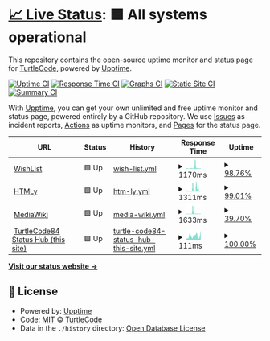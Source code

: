 # [📈 Live Status](https://turtlecode84.github.io/status): <!--live status--> **🟩 All systems operational**

This repository contains the open-source uptime monitor and status page for [TurtleCode](https://turtlecode84.github.io/status), powered by [Upptime](https://github.com/upptime/upptime).

[![Uptime CI](https://github.com/turtlecode84/status/workflows/Uptime%20CI/badge.svg)](https://github.com/turtlecode84/status/actions?query=workflow%3A%22Uptime+CI%22)
[![Response Time CI](https://github.com/turtlecode84/status/workflows/Response%20Time%20CI/badge.svg)](https://github.com/turtlecode84/status/actions?query=workflow%3A%22Response+Time+CI%22)
[![Graphs CI](https://github.com/turtlecode84/status/workflows/Graphs%20CI/badge.svg)](https://github.com/turtlecode84/status/actions?query=workflow%3A%22Graphs+CI%22)
[![Static Site CI](https://github.com/turtlecode84/status/workflows/Static%20Site%20CI/badge.svg)](https://github.com/turtlecode84/status/actions?query=workflow%3A%22Static+Site+CI%22)
[![Summary CI](https://github.com/turtlecode84/status/workflows/Summary%20CI/badge.svg)](https://github.com/turtlecode84/status/actions?query=workflow%3A%22Summary+CI%22)

With [Upptime](https://upptime.js.org), you can get your own unlimited and free uptime monitor and status page, powered entirely by a GitHub repository. We use [Issues](https://github.com/turtlecode84/status/issues) as incident reports, [Actions](https://github.com/turtlecode84/status/actions) as uptime monitors, and [Pages](https://turtlecode84.github.io/status) for the status page.

<!--start: status pages-->
<!-- This summary is generated by Upptime (https://github.com/upptime/upptime) -->
<!-- Do not edit this manually, your changes will be overwritten -->
<!-- prettier-ignore -->
| URL | Status | History | Response Time | Uptime |
| --- | ------ | ------- | ------------- | ------ |
| <img alt="" src="https://favicons.githubusercontent.com/wishlist.turtlecode84.repl.co" height="13"> [WishList](https://wishlist.turtlecode84.repl.co) | 🟩 Up | [wish-list.yml](https://github.com/TurtleCode84/status/commits/HEAD/history/wish-list.yml) | <details><summary><img alt="Response time graph" src="./graphs/wish-list/response-time-week.png" height="20"> 1170ms</summary><br><a href="https://turtlecode84.github.io/status/history/wish-list"><img alt="Response time 1170" src="https://img.shields.io/endpoint?url=https%3A%2F%2Fraw.githubusercontent.com%2FTurtleCode84%2Fstatus%2FHEAD%2Fapi%2Fwish-list%2Fresponse-time.json"></a><br><a href="https://turtlecode84.github.io/status/history/wish-list"><img alt="24-hour response time 486" src="https://img.shields.io/endpoint?url=https%3A%2F%2Fraw.githubusercontent.com%2FTurtleCode84%2Fstatus%2FHEAD%2Fapi%2Fwish-list%2Fresponse-time-day.json"></a><br><a href="https://turtlecode84.github.io/status/history/wish-list"><img alt="7-day response time 1170" src="https://img.shields.io/endpoint?url=https%3A%2F%2Fraw.githubusercontent.com%2FTurtleCode84%2Fstatus%2FHEAD%2Fapi%2Fwish-list%2Fresponse-time-week.json"></a><br><a href="https://turtlecode84.github.io/status/history/wish-list"><img alt="30-day response time 1170" src="https://img.shields.io/endpoint?url=https%3A%2F%2Fraw.githubusercontent.com%2FTurtleCode84%2Fstatus%2FHEAD%2Fapi%2Fwish-list%2Fresponse-time-month.json"></a><br><a href="https://turtlecode84.github.io/status/history/wish-list"><img alt="1-year response time 1170" src="https://img.shields.io/endpoint?url=https%3A%2F%2Fraw.githubusercontent.com%2FTurtleCode84%2Fstatus%2FHEAD%2Fapi%2Fwish-list%2Fresponse-time-year.json"></a></details> | <details><summary><a href="https://turtlecode84.github.io/status/history/wish-list">98.76%</a></summary><a href="https://turtlecode84.github.io/status/history/wish-list"><img alt="All-time uptime 98.76%" src="https://img.shields.io/endpoint?url=https%3A%2F%2Fraw.githubusercontent.com%2FTurtleCode84%2Fstatus%2FHEAD%2Fapi%2Fwish-list%2Fuptime.json"></a><br><a href="https://turtlecode84.github.io/status/history/wish-list"><img alt="24-hour uptime 99.22%" src="https://img.shields.io/endpoint?url=https%3A%2F%2Fraw.githubusercontent.com%2FTurtleCode84%2Fstatus%2FHEAD%2Fapi%2Fwish-list%2Fuptime-day.json"></a><br><a href="https://turtlecode84.github.io/status/history/wish-list"><img alt="7-day uptime 98.76%" src="https://img.shields.io/endpoint?url=https%3A%2F%2Fraw.githubusercontent.com%2FTurtleCode84%2Fstatus%2FHEAD%2Fapi%2Fwish-list%2Fuptime-week.json"></a><br><a href="https://turtlecode84.github.io/status/history/wish-list"><img alt="30-day uptime 98.76%" src="https://img.shields.io/endpoint?url=https%3A%2F%2Fraw.githubusercontent.com%2FTurtleCode84%2Fstatus%2FHEAD%2Fapi%2Fwish-list%2Fuptime-month.json"></a><br><a href="https://turtlecode84.github.io/status/history/wish-list"><img alt="1-year uptime 98.76%" src="https://img.shields.io/endpoint?url=https%3A%2F%2Fraw.githubusercontent.com%2FTurtleCode84%2Fstatus%2FHEAD%2Fapi%2Fwish-list%2Fuptime-year.json"></a></details>
| <img alt="" src="https://favicons.githubusercontent.com/htmly.turtlecode84.repl.co" height="13"> [HTMLy](https://htmly.turtlecode84.repl.co) | 🟩 Up | [htm-ly.yml](https://github.com/TurtleCode84/status/commits/HEAD/history/htm-ly.yml) | <details><summary><img alt="Response time graph" src="./graphs/htm-ly/response-time-week.png" height="20"> 1311ms</summary><br><a href="https://turtlecode84.github.io/status/history/htm-ly"><img alt="Response time 1311" src="https://img.shields.io/endpoint?url=https%3A%2F%2Fraw.githubusercontent.com%2FTurtleCode84%2Fstatus%2FHEAD%2Fapi%2Fhtm-ly%2Fresponse-time.json"></a><br><a href="https://turtlecode84.github.io/status/history/htm-ly"><img alt="24-hour response time 1385" src="https://img.shields.io/endpoint?url=https%3A%2F%2Fraw.githubusercontent.com%2FTurtleCode84%2Fstatus%2FHEAD%2Fapi%2Fhtm-ly%2Fresponse-time-day.json"></a><br><a href="https://turtlecode84.github.io/status/history/htm-ly"><img alt="7-day response time 1311" src="https://img.shields.io/endpoint?url=https%3A%2F%2Fraw.githubusercontent.com%2FTurtleCode84%2Fstatus%2FHEAD%2Fapi%2Fhtm-ly%2Fresponse-time-week.json"></a><br><a href="https://turtlecode84.github.io/status/history/htm-ly"><img alt="30-day response time 1311" src="https://img.shields.io/endpoint?url=https%3A%2F%2Fraw.githubusercontent.com%2FTurtleCode84%2Fstatus%2FHEAD%2Fapi%2Fhtm-ly%2Fresponse-time-month.json"></a><br><a href="https://turtlecode84.github.io/status/history/htm-ly"><img alt="1-year response time 1311" src="https://img.shields.io/endpoint?url=https%3A%2F%2Fraw.githubusercontent.com%2FTurtleCode84%2Fstatus%2FHEAD%2Fapi%2Fhtm-ly%2Fresponse-time-year.json"></a></details> | <details><summary><a href="https://turtlecode84.github.io/status/history/htm-ly">99.01%</a></summary><a href="https://turtlecode84.github.io/status/history/htm-ly"><img alt="All-time uptime 99.01%" src="https://img.shields.io/endpoint?url=https%3A%2F%2Fraw.githubusercontent.com%2FTurtleCode84%2Fstatus%2FHEAD%2Fapi%2Fhtm-ly%2Fuptime.json"></a><br><a href="https://turtlecode84.github.io/status/history/htm-ly"><img alt="24-hour uptime 97.20%" src="https://img.shields.io/endpoint?url=https%3A%2F%2Fraw.githubusercontent.com%2FTurtleCode84%2Fstatus%2FHEAD%2Fapi%2Fhtm-ly%2Fuptime-day.json"></a><br><a href="https://turtlecode84.github.io/status/history/htm-ly"><img alt="7-day uptime 99.01%" src="https://img.shields.io/endpoint?url=https%3A%2F%2Fraw.githubusercontent.com%2FTurtleCode84%2Fstatus%2FHEAD%2Fapi%2Fhtm-ly%2Fuptime-week.json"></a><br><a href="https://turtlecode84.github.io/status/history/htm-ly"><img alt="30-day uptime 99.01%" src="https://img.shields.io/endpoint?url=https%3A%2F%2Fraw.githubusercontent.com%2FTurtleCode84%2Fstatus%2FHEAD%2Fapi%2Fhtm-ly%2Fuptime-month.json"></a><br><a href="https://turtlecode84.github.io/status/history/htm-ly"><img alt="1-year uptime 99.01%" src="https://img.shields.io/endpoint?url=https%3A%2F%2Fraw.githubusercontent.com%2FTurtleCode84%2Fstatus%2FHEAD%2Fapi%2Fhtm-ly%2Fuptime-year.json"></a></details>
| <img alt="" src="https://favicons.githubusercontent.com/mediawiki.turtlecode84.repl.co" height="13"> [MediaWiki](https://mediawiki.turtlecode84.repl.co/wiki) | 🟩 Up | [media-wiki.yml](https://github.com/TurtleCode84/status/commits/HEAD/history/media-wiki.yml) | <details><summary><img alt="Response time graph" src="./graphs/media-wiki/response-time-week.png" height="20"> 1633ms</summary><br><a href="https://turtlecode84.github.io/status/history/media-wiki"><img alt="Response time 1633" src="https://img.shields.io/endpoint?url=https%3A%2F%2Fraw.githubusercontent.com%2FTurtleCode84%2Fstatus%2FHEAD%2Fapi%2Fmedia-wiki%2Fresponse-time.json"></a><br><a href="https://turtlecode84.github.io/status/history/media-wiki"><img alt="24-hour response time 560" src="https://img.shields.io/endpoint?url=https%3A%2F%2Fraw.githubusercontent.com%2FTurtleCode84%2Fstatus%2FHEAD%2Fapi%2Fmedia-wiki%2Fresponse-time-day.json"></a><br><a href="https://turtlecode84.github.io/status/history/media-wiki"><img alt="7-day response time 1633" src="https://img.shields.io/endpoint?url=https%3A%2F%2Fraw.githubusercontent.com%2FTurtleCode84%2Fstatus%2FHEAD%2Fapi%2Fmedia-wiki%2Fresponse-time-week.json"></a><br><a href="https://turtlecode84.github.io/status/history/media-wiki"><img alt="30-day response time 1633" src="https://img.shields.io/endpoint?url=https%3A%2F%2Fraw.githubusercontent.com%2FTurtleCode84%2Fstatus%2FHEAD%2Fapi%2Fmedia-wiki%2Fresponse-time-month.json"></a><br><a href="https://turtlecode84.github.io/status/history/media-wiki"><img alt="1-year response time 1633" src="https://img.shields.io/endpoint?url=https%3A%2F%2Fraw.githubusercontent.com%2FTurtleCode84%2Fstatus%2FHEAD%2Fapi%2Fmedia-wiki%2Fresponse-time-year.json"></a></details> | <details><summary><a href="https://turtlecode84.github.io/status/history/media-wiki">39.70%</a></summary><a href="https://turtlecode84.github.io/status/history/media-wiki"><img alt="All-time uptime 39.70%" src="https://img.shields.io/endpoint?url=https%3A%2F%2Fraw.githubusercontent.com%2FTurtleCode84%2Fstatus%2FHEAD%2Fapi%2Fmedia-wiki%2Fuptime.json"></a><br><a href="https://turtlecode84.github.io/status/history/media-wiki"><img alt="24-hour uptime 91.16%" src="https://img.shields.io/endpoint?url=https%3A%2F%2Fraw.githubusercontent.com%2FTurtleCode84%2Fstatus%2FHEAD%2Fapi%2Fmedia-wiki%2Fuptime-day.json"></a><br><a href="https://turtlecode84.github.io/status/history/media-wiki"><img alt="7-day uptime 39.70%" src="https://img.shields.io/endpoint?url=https%3A%2F%2Fraw.githubusercontent.com%2FTurtleCode84%2Fstatus%2FHEAD%2Fapi%2Fmedia-wiki%2Fuptime-week.json"></a><br><a href="https://turtlecode84.github.io/status/history/media-wiki"><img alt="30-day uptime 39.70%" src="https://img.shields.io/endpoint?url=https%3A%2F%2Fraw.githubusercontent.com%2FTurtleCode84%2Fstatus%2FHEAD%2Fapi%2Fmedia-wiki%2Fuptime-month.json"></a><br><a href="https://turtlecode84.github.io/status/history/media-wiki"><img alt="1-year uptime 39.70%" src="https://img.shields.io/endpoint?url=https%3A%2F%2Fraw.githubusercontent.com%2FTurtleCode84%2Fstatus%2FHEAD%2Fapi%2Fmedia-wiki%2Fuptime-year.json"></a></details>
| <img alt="" src="https://favicons.githubusercontent.com/turtlecode84.github.io" height="13"> [TurtleCode84 Status Hub (this site)](https://turtlecode84.github.io/status) | 🟩 Up | [turtle-code84-status-hub-this-site.yml](https://github.com/TurtleCode84/status/commits/HEAD/history/turtle-code84-status-hub-this-site.yml) | <details><summary><img alt="Response time graph" src="./graphs/turtle-code84-status-hub-this-site/response-time-week.png" height="20"> 111ms</summary><br><a href="https://turtlecode84.github.io/status/history/turtle-code84-status-hub-this-site"><img alt="Response time 111" src="https://img.shields.io/endpoint?url=https%3A%2F%2Fraw.githubusercontent.com%2FTurtleCode84%2Fstatus%2FHEAD%2Fapi%2Fturtle-code84-status-hub-this-site%2Fresponse-time.json"></a><br><a href="https://turtlecode84.github.io/status/history/turtle-code84-status-hub-this-site"><img alt="24-hour response time 116" src="https://img.shields.io/endpoint?url=https%3A%2F%2Fraw.githubusercontent.com%2FTurtleCode84%2Fstatus%2FHEAD%2Fapi%2Fturtle-code84-status-hub-this-site%2Fresponse-time-day.json"></a><br><a href="https://turtlecode84.github.io/status/history/turtle-code84-status-hub-this-site"><img alt="7-day response time 111" src="https://img.shields.io/endpoint?url=https%3A%2F%2Fraw.githubusercontent.com%2FTurtleCode84%2Fstatus%2FHEAD%2Fapi%2Fturtle-code84-status-hub-this-site%2Fresponse-time-week.json"></a><br><a href="https://turtlecode84.github.io/status/history/turtle-code84-status-hub-this-site"><img alt="30-day response time 111" src="https://img.shields.io/endpoint?url=https%3A%2F%2Fraw.githubusercontent.com%2FTurtleCode84%2Fstatus%2FHEAD%2Fapi%2Fturtle-code84-status-hub-this-site%2Fresponse-time-month.json"></a><br><a href="https://turtlecode84.github.io/status/history/turtle-code84-status-hub-this-site"><img alt="1-year response time 111" src="https://img.shields.io/endpoint?url=https%3A%2F%2Fraw.githubusercontent.com%2FTurtleCode84%2Fstatus%2FHEAD%2Fapi%2Fturtle-code84-status-hub-this-site%2Fresponse-time-year.json"></a></details> | <details><summary><a href="https://turtlecode84.github.io/status/history/turtle-code84-status-hub-this-site">100.00%</a></summary><a href="https://turtlecode84.github.io/status/history/turtle-code84-status-hub-this-site"><img alt="All-time uptime 100.00%" src="https://img.shields.io/endpoint?url=https%3A%2F%2Fraw.githubusercontent.com%2FTurtleCode84%2Fstatus%2FHEAD%2Fapi%2Fturtle-code84-status-hub-this-site%2Fuptime.json"></a><br><a href="https://turtlecode84.github.io/status/history/turtle-code84-status-hub-this-site"><img alt="24-hour uptime 100.00%" src="https://img.shields.io/endpoint?url=https%3A%2F%2Fraw.githubusercontent.com%2FTurtleCode84%2Fstatus%2FHEAD%2Fapi%2Fturtle-code84-status-hub-this-site%2Fuptime-day.json"></a><br><a href="https://turtlecode84.github.io/status/history/turtle-code84-status-hub-this-site"><img alt="7-day uptime 100.00%" src="https://img.shields.io/endpoint?url=https%3A%2F%2Fraw.githubusercontent.com%2FTurtleCode84%2Fstatus%2FHEAD%2Fapi%2Fturtle-code84-status-hub-this-site%2Fuptime-week.json"></a><br><a href="https://turtlecode84.github.io/status/history/turtle-code84-status-hub-this-site"><img alt="30-day uptime 100.00%" src="https://img.shields.io/endpoint?url=https%3A%2F%2Fraw.githubusercontent.com%2FTurtleCode84%2Fstatus%2FHEAD%2Fapi%2Fturtle-code84-status-hub-this-site%2Fuptime-month.json"></a><br><a href="https://turtlecode84.github.io/status/history/turtle-code84-status-hub-this-site"><img alt="1-year uptime 100.00%" src="https://img.shields.io/endpoint?url=https%3A%2F%2Fraw.githubusercontent.com%2FTurtleCode84%2Fstatus%2FHEAD%2Fapi%2Fturtle-code84-status-hub-this-site%2Fuptime-year.json"></a></details>

<!--end: status pages-->

[**Visit our status website →**](https://turtlecode84.github.io/status)

## 📄 License

- Powered by: [Upptime](https://github.com/upptime/upptime)
- Code: [MIT](./LICENSE) © [TurtleCode](https://turtlecode84.github.io/status)
- Data in the `./history` directory: [Open Database License](https://opendatacommons.org/licenses/odbl/1-0/)
